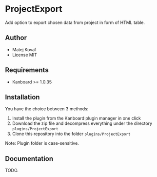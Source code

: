 ProjectExport
==============================

Add option to export chosen data from project in form of HTML table.

Author
------

- Matej Kovaľ
- License MIT

Requirements
------------

- Kanboard >= 1.0.35

Installation
------------

You have the choice between 3 methods:

1. Install the plugin from the Kanboard plugin manager in one click
2. Download the zip file and decompress everything under the directory `plugins/ProjectExport`
3. Clone this repository into the folder `plugins/ProjectExport`

Note: Plugin folder is case-sensitive.

Documentation
-------------

TODO.
